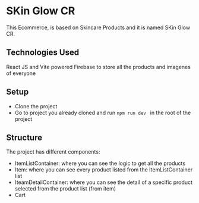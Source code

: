 # SKin Glow CR
This Ecommerce, is based on Skincare Products and it is named SKin Glow CR.

## Technologies Used
React JS and Vite powered
Firebase to store all the products and imagenes of everyone

## Setup

- Clone the project 
- Go to project you already cloned and run `npm run dev ` in the root of the project

## Structure

The project has different components:

- ItemListContainer: where you can see the logic to get all the products
- Item: where you can see every product listed from the ItemListContainer list
- IteamDetailContainer: where you can see the detail of a specific product selected from the product list (from item)
- Cart


